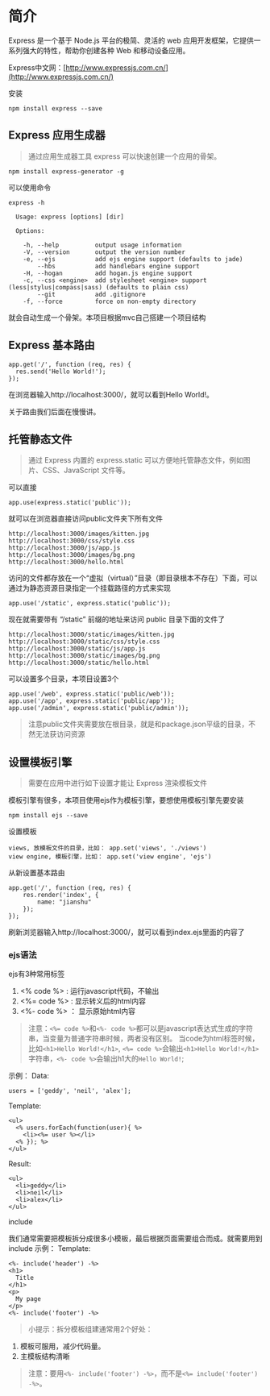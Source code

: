 # 简介
Express 是一个基于 Node.js 平台的极简、灵活的 web 应用开发框架，它提供一系列强大的特性，帮助你创建各种 Web 和移动设备应用。

Express中文网：[http://www.expressjs.com.cn/](http://www.expressjs.com.cn/)

安装
```
npm install express --save
```
## Express 应用生成器
> 通过应用生成器工具 express 可以快速创建一个应用的骨架。
```
npm install express-generator -g
```
可以使用命令
```
express -h

  Usage: express [options] [dir]

  Options:

    -h, --help          output usage information
    -V, --version       output the version number
    -e, --ejs           add ejs engine support (defaults to jade)
        --hbs           add handlebars engine support
    -H, --hogan         add hogan.js engine support
    -c, --css <engine>  add stylesheet <engine> support (less|stylus|compass|sass) (defaults to plain css)
        --git           add .gitignore
    -f, --force         force on non-empty directory
```

就会自动生成一个骨架。本项目根据mvc自己搭建一个项目结构

## Express 基本路由
```
app.get('/', function (req, res) {
  res.send('Hello World!');
});
```
在浏览器输入http://localhost:3000/，就可以看到Hello World!。

关于路由我们后面在慢慢讲。

## 托管静态文件
> 通过 Express 内置的 express.static 可以方便地托管静态文件，例如图片、CSS、JavaScript 文件等。

可以直接
```
app.use(express.static('public'));
```
就可以在浏览器直接访问public文件夹下所有文件
```
http://localhost:3000/images/kitten.jpg
http://localhost:3000/css/style.css
http://localhost:3000/js/app.js
http://localhost:3000/images/bg.png
http://localhost:3000/hello.html
```
访问的文件都存放在一个“虚拟（virtual）”目录（即目录根本不存在）下面，可以通过为静态资源目录指定一个挂载路径的方式来实现
```
app.use('/static', express.static('public'));
```
现在就需要带有 “/static” 前缀的地址来访问 public 目录下面的文件了
```
http://localhost:3000/static/images/kitten.jpg
http://localhost:3000/static/css/style.css
http://localhost:3000/static/js/app.js
http://localhost:3000/static/images/bg.png
http://localhost:3000/static/hello.html
```

可以设置多个目录，本项目设置3个
```
app.use('/web', express.static('public/web'));
app.use('/app', express.static('public/app'));
app.use('/admin', express.static('public/admin'));
```
> 注意public文件夹需要放在根目录，就是和package.json平级的目录，不然无法获访问资源

## 设置模板引擎

> 需要在应用中进行如下设置才能让 Express 渲染模板文件 

模板引擎有很多，本项目使用ejs作为模板引擎，要想使用模板引擎先要安装
```
npm install ejs --save
```

设置模板
```
views, 放模板文件的目录，比如： app.set('views', './views')
view engine, 模板引擎，比如： app.set('view engine', 'ejs')
```
从新设置基本路由
```
app.get('/', function (req, res) {
    res.render('index', {
        name: "jianshu"
    });
});
```
刷新浏览器输入http://localhost:3000/，就可以看到index.ejs里面的内容了

### ejs语法
ejs有3种常用标签
1. <% code %> : 运行javascript代码，不输出
2. <%= code %> : 显示转义后的html内容
3. <%- code %> ： 显示原始html内容

> 注意：`<%= code %>`和`<%- code %>`都可以是javascript表达式生成的字符串，当变量为普通字符串时候，两者没有区别。
当code为html标签时候，比如`<h1>Hello World!</h1>`, `<%= code %>`会输出`<h1>Hello World!</h1>`字符串，`<%- code %>`会输出h1大的`Hello World!`;

示例：
Data:
```
users = ['geddy', 'neil', 'alex'];
```
Template:
```
<ul>
  <% users.forEach(function(user){ %>
    <li><%= user %></li>
  <% }); %>
</ul>
```
Result:
```
<ul>
  <li>geddy</li>
  <li>neil</li>
  <li>alex</li>
</ul>
```
include

我们通常需要把模板拆分成很多小模板，最后根据页面需要组合而成。就需要用到include
示例：
Template:
```
<%- include('header') -%>
<h1>
  Title
</h1>
<p>
  My page
</p>
<%- include('footer') -%>
```
> 小提示：拆分模板组建通常用2个好处：
1. 模板可服用，减少代码量。
2. 主模板结构清晰
> 注意：要用`<%- include('footer') -%>`，而不是`<%= include('footer') -%>`。